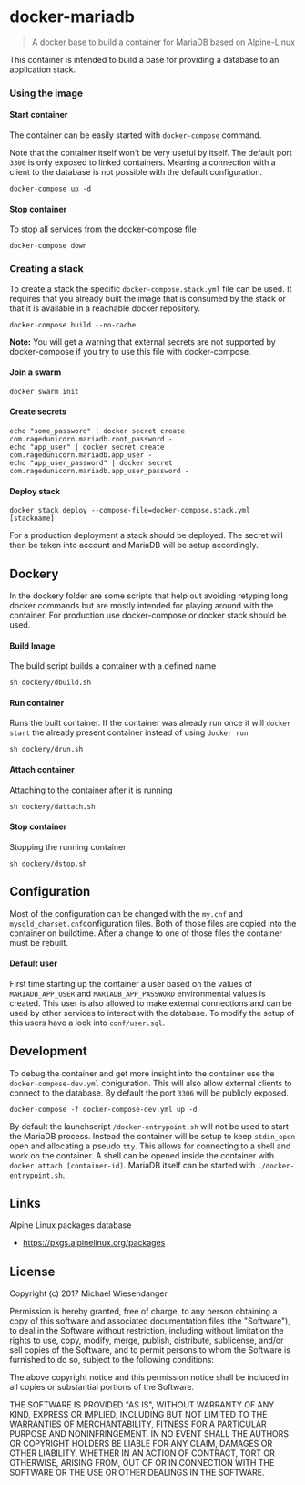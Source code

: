 # docker-mariadb

> A docker base to build a container for MariaDB based on Alpine-Linux

This container is intended to build a base for providing a database to an application stack.

### Using the image

#### Start container

The container can be easily started with `docker-compose` command.

Note that the container itself won't be very useful by itself. The default port `3306` is only
exposed to linked containers. Meaning a connection with a client to the database is not possible with the default configuration.

```
docker-compose up -d
```

#### Stop container

To stop all services from the docker-compose file

```
docker-compose down
```

### Creating a stack

To create a stack the specific `docker-compose.stack.yml` file can be used. It requires that you already built the image that is consumed by the stack or that it is available in a reachable docker repository.

```
docker-compose build --no-cache
```

**Note:** You will get a warning that external secrets are not supported by docker-compose if you try to use this file with docker-compose.

#### Join a swarm

```
docker swarm init
```

#### Create secrets
```
echo "some_password" | docker secret create com.ragedunicorn.mariadb.root_password -
echo "app_user" | docker secret create com.ragedunicorn.mariadb.app_user -
echo "app_user_password" | docker secret com.ragedunicorn.mariadb.app_user_password -
```

#### Deploy stack
```
docker stack deploy --compose-file=docker-compose.stack.yml [stackname]
```

For a production deployment a stack should be deployed. The secret will then be taken into account and MariaDB will be setup accordingly.

## Dockery

In the dockery folder are some scripts that help out avoiding retyping long docker commands but are mostly intended for playing around with the container. For production use docker-compose or docker stack should be used.

#### Build Image

The build script builds a container with a defined name

```
sh dockery/dbuild.sh
```

#### Run container

Runs the built container. If the container was already run once it will `docker start` the already present container instead of using `docker run`

```
sh dockery/drun.sh
```

#### Attach container

Attaching to the container after it is running

```
sh dockery/dattach.sh
```

#### Stop container

Stopping the running container

```
sh dockery/dstop.sh
```

## Configuration

Most of the configuration can be changed with the `my.cnf` and `mysqld_charset.cnf`configuration files. Both of those files are copied into the container on buildtime. After a change to one of those files the container must be rebuilt.

#### Default user

First time starting up the container a user based on the values of `MARIADB_APP_USER` and `MARIADB_APP_PASSWORD` environmental values is created. This user is also allowed to make external connections and can be used by other services to interact with the database. To modify the setup of this users have a look into `conf/user.sql`.


## Development

To debug the container and get more insight into the container use the `docker-compose-dev.yml`
coniguration. This will also allow external clients to connect to the database. By default the port `3306` will be publicly exposed.

```
docker-compose -f docker-compose-dev.yml up -d
```

By default the launchscript `/docker-entrypoint.sh` will not be used to start the MariaDB process. Instead the container will be setup to keep `stdin_open` open and allocating a pseudo `tty`. This allows for connecting to a shell and work on the container. A shell can be opened inside the container with `docker attach [container-id]`. MariaDB itself can be started with `./docker-entrypoint.sh`.

## Links

Alpine Linux packages database
- https://pkgs.alpinelinux.org/packages

## License

Copyright (c) 2017 Michael Wiesendanger

Permission is hereby granted, free of charge, to any person obtaining
a copy of this software and associated documentation files (the
"Software"), to deal in the Software without restriction, including
without limitation the rights to use, copy, modify, merge, publish,
distribute, sublicense, and/or sell copies of the Software, and to
permit persons to whom the Software is furnished to do so, subject to
the following conditions:

The above copyright notice and this permission notice shall be
included in all copies or substantial portions of the Software.

THE SOFTWARE IS PROVIDED "AS IS", WITHOUT WARRANTY OF ANY KIND,
EXPRESS OR IMPLIED, INCLUDING BUT NOT LIMITED TO THE WARRANTIES OF
MERCHANTABILITY, FITNESS FOR A PARTICULAR PURPOSE AND
NONINFRINGEMENT. IN NO EVENT SHALL THE AUTHORS OR COPYRIGHT HOLDERS BE
LIABLE FOR ANY CLAIM, DAMAGES OR OTHER LIABILITY, WHETHER IN AN ACTION
OF CONTRACT, TORT OR OTHERWISE, ARISING FROM, OUT OF OR IN CONNECTION
WITH THE SOFTWARE OR THE USE OR OTHER DEALINGS IN THE SOFTWARE.
